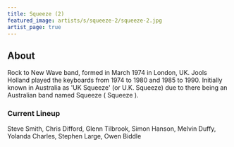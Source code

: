```yaml
---
title: Squeeze (2)
featured_image: artists/s/squeeze-2/squeeze-2.jpg
artist_page: true
---
```

## About

Rock to New Wave band, formed in March 1974 in London, UK.
Jools Holland played the keyboards from 1974 to 1980 and 1985 to 1990.
Initially known in Australia as 'UK Squeeze' (or U.K. Squeeze) due to there being an Australian band named Squeeze ( Squeeze ).

### Current Lineup

Steve Smith, Chris Difford, Glenn Tilbrook, Simon Hanson, Melvin Duffy, Yolanda Charles, Stephen Large, Owen Biddle

